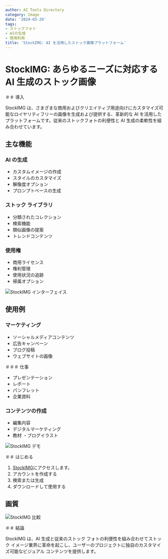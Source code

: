 ```yaml
---
author: AI Tools Directory
category: Image
date: '2024-03-20'
tags:
- ストックフォト
- AIの生成
- 商用利用
title: 'StockIMG: AI を活用したスト​​ック画像プラットフォーム'
---
```


# StockIMG: あらゆるニーズに対応する AI 生成のストック画像

＃＃ 導入

StockIMG は、さまざまな商用およびクリエイティブ用途向けにカスタマイズ可能なロイヤリティフリーの画像を生成および提供する、革新的な AI を活用したプラットフォームです。従来のストックフォトの利便性と AI 生成の柔軟性を組み合わせています。

## 主な機能

### AI の生成
- カスタムイメージの作成
- スタイルのカスタマイズ
- 解像度オプション
- プロンプトベースの生成

### ストック ライブラリ
- 分類されたコレクション
- 検索機能
- 類似画像の提案
- トレンドコンテンツ

### 使用権
- 商用ライセンス
- 権利管理
- 使用状況の追跡
- 帰属オプション

![StockIMG インターフェイス](/imgs/stockimg/interface.jpg)

## 使用例

### マーケティング
- ソーシャルメディアコンテンツ
- 広告キャンペーン
- ブログ投稿
- ウェブサイトの画像

＃＃＃ 仕事
- プレゼンテーション
- レポート
- パンフレット
- 企業資料

### コンテンツの作成
- 編集内容
- デジタルマーケティング
- 教材
・ブログイラスト

![StockIMG デモ](/imgs/stockimg/demo.jpg)

＃＃ はじめる

1. [StockIMG](https://stockimg.ai)にアクセスします。
2. アカウントを作成する
3. 検索または生成
4. ダウンロードして使用する

## 画質

![StockIMG 比較](/imgs/stockimg/comparison.jpg)

＃＃ 結論

StockIMG は、AI 生成と従来のストック フォトの利便性を組み合わせてストック イメージ業界に革命を起こし、ユーザーのプロジェクトに独自のカスタマイズ可能なビジュアル コンテンツを提供します。
